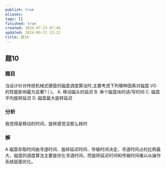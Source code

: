 ```yaml
---
publish: true
aliases: 
tags: []
finished: true
created: 2024-07-23 07:48
updated: 2024-09-21 13:12
title: 题10
---
```

## 题10
### 题目
当设计针对传统机械式硬盘的磁盘调度算法时,主要考虑下列哪种因素对磁盘 $\mathrm{I}/\mathrm{O}$ 的性能影响最为显著? ( )。
A. 移动磁头的延迟 
B. 单个磁盘块的读/写时间
C. 磁盘平均旋转延迟 
D. 磁盘最大旋转延迟
### 分析
我觉得是移动的时间，旋转感觉没那么耗时
### 解
 A
磁盘存取时间由寻道时间、旋转延迟时间、传输时间决定，寻道时间占的比例最大，磁盘的调度算法主要是优化寻道时间，而旋转延迟时间和传输时间难以从操作系统层面优化。